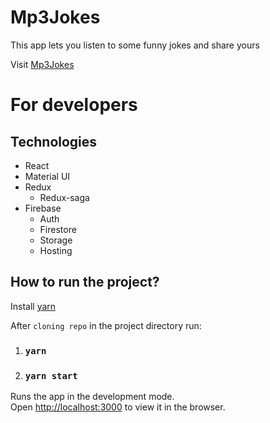# Mp3Jokes
This app lets you listen to some funny jokes and share yours

Visit [Mp3Jokes](https://mp3-jokes.firebaseapp.com/)

# For developers

## Technologies
* React
* Material UI
* Redux
  - Redux-saga
* Firebase
  - Auth
  - Firestore
  - Storage
  - Hosting

## How to run the project?
Install [yarn](https://yarnpkg.com/) 

After `cloning repo` in the project directory run:
1. ### `yarn`
2. ### `yarn start`

Runs the app in the development mode.<br />
Open [http://localhost:3000](http://localhost:3000) to view it in the browser.
